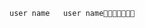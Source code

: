 	user name                                            	 u s e r   n a m e                                                                                